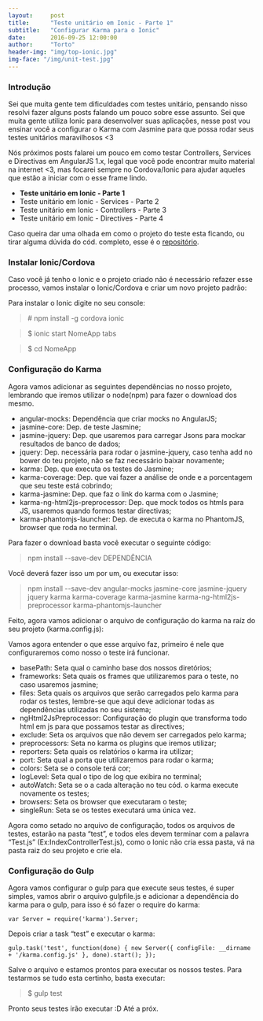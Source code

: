 ```yaml
---
layout:     post
title:      "Teste unitário em Ionic - Parte 1"
subtitle:   "Configurar Karma para o Ionic"
date:       2016-09-25 12:00:00
author:     "Torto"
header-img: "img/top-ionic.jpg"
img-face: "/img/unit-test.jpg"
---
```

### Introdução

Sei que muita gente tem dificuldades com testes unitário, pensando nisso resolvi fazer alguns posts falando um pouco sobre esse assunto. Sei que muita gente utiliza Ionic para desenvolver suas aplicações, nesse post vou ensinar você a configurar o Karma com Jasmine para que possa rodar seus testes unitários maravilhosos <3

Nós próximos posts falarei um pouco em como testar Controllers, Services e Directivas em AngularJS 1.x, legal que você pode encontrar muito material na internet <3, mas focarei sempre no Cordova/Ionic para ajudar aqueles que estão a iniciar com o esse frame lindo.

- **Teste unitário em Ionic - Parte 1**
- Teste unitário em Ionic - Services - Parte 2
- Teste unitário em Ionic - Controllers - Parte 3
- Teste unitário em Ionic - Directives - Parte 4

Caso queira dar uma olhada em como o projeto do teste esta ficando, ou tirar alguma dúvida do cód. completo, esse é o [repositório](https://github.com/torto/unit-test-ionic).

### Instalar Ionic/Cordova

Caso você já tenho o Ionic e o projeto criado não é necessário refazer esse processo, vamos instalar o Ionic/Cordova e criar um novo projeto padrão:

Para instalar o Ionic digite no seu console:

> \# npm install -g cordova ionic

> $ ionic start NomeApp tabs

> $ cd NomeApp

### Configuração do Karma

Agora vamos adicionar as seguintes dependências no nosso projeto, lembrando que iremos utilizar o node(npm) para fazer o download dos mesmo.

* angular-mocks: Dependência que criar mocks no AngularJS;
* jasmine-core: Dep. de teste Jasmine;
* jasmine-jquery: Dep. que usaremos para carregar Jsons para mockar resultados de banco de dados;
* jquery: Dep. necessária para rodar o jasmine-jquery, caso tenha add no bower do teu projeto, não se faz necessário baixar novamente;
* karma: Dep. que executa os testes do Jasmine;
* karma-coverage: Dep. que vai fazer a análise de onde e a porcentagem que seu teste está cobrindo;
* karma-jasmine: Dep. que faz o link do karma com o Jasmine;
* karma-ng-html2js-preprocessor: Dep. que mock todos os htmls para JS, usaremos quando formos testar directivas;
* karma-phantomjs-launcher: Dep. de executa o karma no PhantomJS, browser que roda no terminal.

Para fazer o download basta você executar o seguinte código:

> npm install --save-dev DEPENDÊNCIA

Você deverá fazer isso um por um, ou executar isso:

> npm install --save-dev  angular-mocks jasmine-core jasmine-jquery jquery karma karma-coverage karma-jasmine karma-ng-html2js-preprocessor karma-phantomjs-launcher

Feito, agora vamos adicionar o arquivo de configuração do karma na raíz do seu projeto (karma.config.js):

<script src="//pastebin.com/embed_js/N4RutJne"></script>

Vamos agora entender o que esse arquivo faz, primeiro é nele que configuraremos como nosso o teste irá funcionar.

* basePath:  Seta qual o caminho base dos nossos diretórios;
* frameworks: Seta quais os frames que utilizaremos para o teste, no caso usaremos jasmine;
* files: Seta quais os arquivos que serão carregados pelo karma para rodar os testes, lembre-se que aqui deve adicionar todas as dependências utilizadas no seu sistema;
* ngHtml2JsPreprocessor: Configuração do plugin que transforma todo html em js para que possamos testar as directives;
* exclude: Seta os arquivos que não devem ser carregados pelo karma;
* preprocessors: Seta no karma os plugins que iremos utilizar;
* reporters: Seta quais os relatórios o karma ira utilizar;
* port: Seta qual a porta que utilizaremos para rodar o karma;
* colors: Seta se o console terá cor;
* logLevel: Seta qual o tipo de log que exibira no terminal;
* autoWatch: Seta se o a cada alteração no teu cód. o karma execute novamente os testes;
* browsers: Seta os browser que executaram o teste;
* singleRun: Seta se os testes executará uma única vez.

Agora como setado no arquivo de configuração, todos os arquivos de testes, estarão na pasta “test”, e todos eles devem terminar com a palavra “Test.js” (Ex:IndexControllerTest.js), como o Ionic não cria essa pasta, vá na pasta raiz do seu projeto e crie ela.

### Configuração do Gulp

Agora vamos configurar o gulp para que execute seus testes, é super simples, vamos abrir o arquivo gulpfile.js e adicionar a dependência do karma para o gulp, para isso é só fazer o require do karma:

`var Server = require('karma').Server;`

Depois criar a task “test” e executar o karma:

`gulp.task('test', function(done) {
  new Server({
    configFile: __dirname + '/karma.config.js'
  }, done).start();
});`

Salve o arquivo e estamos prontos para executar os nossos testes. Para testarmos se tudo esta certinho, basta executar:

> $ gulp test

Pronto seus testes irão executar :D Até a próx.
